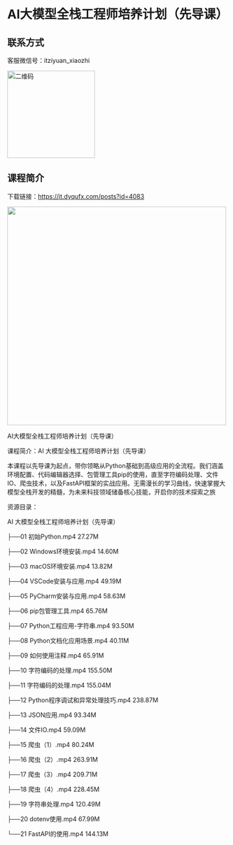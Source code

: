 # AI大模型全栈工程师培养计划（先导课）

## 联系方式

客服微信号：itziyuan_xiaozhi

<img src="https://ziyuanyun.oss-cn-guangzhou.aliyuncs.com/common/20240614073449/666b82192834a.jpg" width="200" height="200" alt="二维码">

## 课程简介

下载链接：https://it.dyqufx.com/posts?id=4083

<img src="https://ziyuanyun.oss-cn-guangzhou.aliyuncs.com/yun/20240528073016/66551788dc719.jpg" width="500" alt="">

  AI大模型全栈工程师培养计划（先导课）



 课程简介：AI 大模型全栈工程师培养计划（先导课）

 本课程以先导课为起点，带你领略从Python基础到高级应用的全流程。我们涵盖环境配置、代码编辑器选择、包管理工具pip的使用，直至字符编码处理、文件IO、爬虫技术，以及FastAPI框架的实战应用。无需漫长的学习曲线，快速掌握大模型全栈开发的精髓，为未来科技领域储备核心技能，开启你的技术探索之旅

 资源目录：

 AI 大模型全栈工程师培养计划（先导课）

 ├──01 初始Python.mp4 27.27M

 ├──02 Windows环境安装.mp4 14.60M

 ├──03 macOS环境安装.mp4 13.82M

 ├──04 VSCode安装与应用.mp4 49.19M

 ├──05 PyCharm安装与应用.mp4 58.63M

 ├──06 pip包管理工具.mp4 65.76M

 ├──07 Python工程应用-字符串.mp4 93.50M

 ├──08 Python文档化应用场景.mp4 40.11M

 ├──09 如何使用注释.mp4 65.91M

 ├──10 字符编码的处理.mp4 155.50M

 ├──11 字符编码的处理.mp4 155.04M

 ├──12 Python程序调试和异常处理技巧.mp4 238.87M

 ├──13 JSON应用.mp4 93.34M

 ├──14 文件IO.mp4 59.09M

 ├──15 爬虫（1）.mp4 80.24M

 ├──16 爬虫（2）.mp4 263.91M

 ├──17 爬虫（3）.mp4 209.71M

 ├──18 爬虫（4）.mp4 228.45M

 ├──19 字符串处理.mp4 120.49M

 ├──20 dotenv使用.mp4 67.99M

 └──21 FastAPI的使用.mp4 144.13M

  